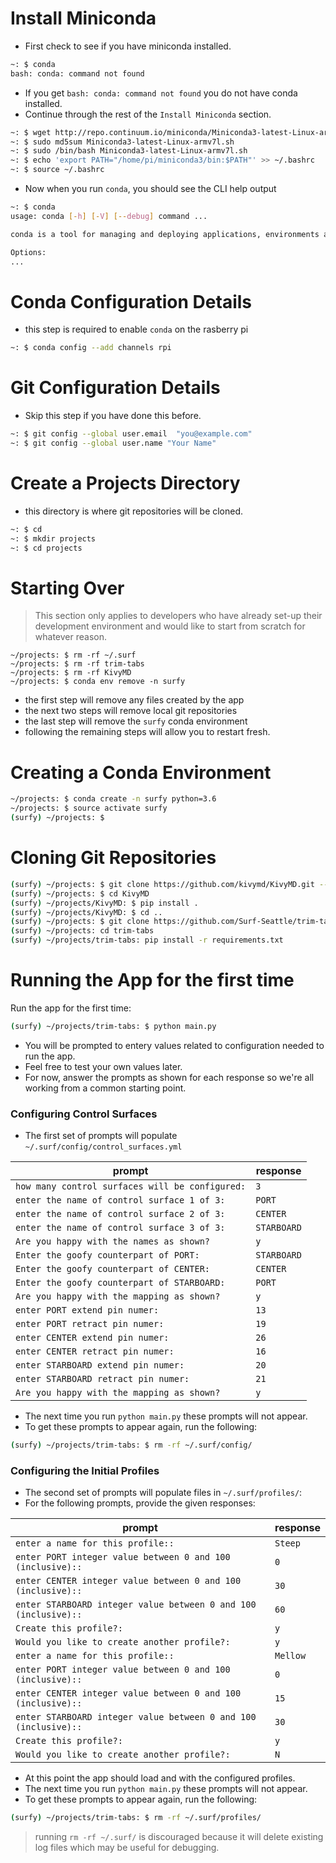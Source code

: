 # Install Miniconda

* First check to see if you have miniconda installed.

```bash
~: $ conda
bash: conda: command not found
```

* If you get `bash: conda: command not found` you do not have conda installed.
* Continue through the rest of the `Install Miniconda` section.

```bash
~: $ wget http://repo.continuum.io/miniconda/Miniconda3-latest-Linux-armv7l.sh
~: $ sudo md5sum Miniconda3-latest-Linux-armv7l.sh
~: $ sudo /bin/bash Miniconda3-latest-Linux-armv7l.sh
~: $ echo 'export PATH="/home/pi/miniconda3/bin:$PATH"' >> ~/.bashrc
~: $ source ~/.bashrc
```
 * Now when you run `conda`, you should see the CLI help output
 
```bash
~: $ conda
usage: conda [-h] [-V] [--debug] command ...

conda is a tool for managing and deploying applications, environments and packages.

Options:
...
```

# Conda Configuration Details

* this step is required to enable `conda` on the rasberry pi

```bash
~: $ conda config --add channels rpi
```

# Git Configuration Details

* Skip this step if you have done this before.

```bash
~: $ git config --global user.email  "you@example.com"
~: $ git config --global user.name "Your Name"
```

# Create a Projects Directory

* this directory is where git repositories will be cloned.

```bash
~: $ cd
~: $ mkdir projects
~: $ cd projects
```

# Starting Over

> This section only applies to developers who have already set-up
> their development environment and would like to start from scratch
> for whatever reason.

```
~/projects: $ rm -rf ~/.surf
~/projects: $ rm -rf trim-tabs
~/projects: $ rm -rf KivyMD
~/projects: $ conda env remove -n surfy
```
* the first step will remove any files created by the app
* the next two steps will remove local git repositories
* the last step will remove the `surfy` conda environment
* following the remaining steps will allow you to restart fresh.

# Creating a Conda Environment

```bash
~/projects: $ conda create -n surfy python=3.6
~/projects: $ source activate surfy
(surfy) ~/projects: $
```

# Cloning Git Repositories

```bash
(surfy) ~/projects: $ git clone https://github.com/kivymd/KivyMD.git --depth 1
(surfy) ~/projects: $ cd KivyMD
(surfy) ~/projects/KivyMD: $ pip install .
(surfy) ~/projects/KivyMD: $ cd ..
(surfy) ~/projects: $ git clone https://github.com/Surf-Seattle/trim-tabs.git
(surfy) ~/projects: cd trim-tabs
(surfy) ~/projects/trim-tabs: pip install -r requirements.txt
```

# Running the App for the first time

Run the app for the first time:

```bash
(surfy) ~/projects/trim-tabs: $ python main.py
```

* You will be prompted to entery values related to configuration needed to run the app.
* Feel free to test your own values later.
* For now, answer the prompts as shown for each response so we're all working from a common starting point.

### Configuring Control Surfaces

* The first set of prompts will populate `~/.surf/config/control_surfaces.yml` 

| prompt                                          | response    |
| ----------------------------------------------- | ----------- |
| `how many control surfaces will be configured:` | `3`         |
| `enter the name of control surface 1 of 3:`     | `PORT`      |
| `enter the name of control surface 2 of 3:`     | `CENTER`    |
| `enter the name of control surface 3 of 3:`     | `STARBOARD` |
| `Are you happy with the names as shown?`        | `y`         |
| `Enter the goofy counterpart of PORT:`          | `STARBOARD` |
| `Enter the goofy counterpart of CENTER:`        | `CENTER`    |
| `Enter the goofy counterpart of STARBOARD:`     | `PORT`      |
| `Are you happy with the mapping as shown?`      | `y`         |
| `enter PORT extend pin numer:`                  | `13`        |
| `enter PORT retract pin numer:`                 | `19`        |
| `enter CENTER extend pin numer:`                | `26`        |
| `enter CENTER retract pin numer:`               | `16`        |
| `enter STARBOARD extend pin numer:`             | `20`        |
| `enter STARBOARD retract pin numer:`            | `21`        |
| `Are you happy with the mapping as shown?`      | `y`         |

* The next time you run `python main.py` these prompts will not appear.
* To get these prompts to appear again, run the following:

```bash
(surfy) ~/projects/trim-tabs: $ rm -rf ~/.surf/config/
```

### Configuring the Initial Profiles

* The second set of prompts will populate files in `~/.surf/profiles/`:
* For the following prompts, provide the given responses:

| prompt                                                          | response |
| --------------------------------------------------------------- | -------- |
| `enter a name for this profile::`                               | `Steep`  |
| `enter PORT integer value between 0 and 100 (inclusive)::`      | `0`      |
| `enter CENTER integer value between 0 and 100 (inclusive)::`    | `30`     |
| `enter STARBOARD integer value between 0 and 100 (inclusive)::` | `60`     |
| `Create this profile?:`                                         | `y`      |
| `Would you like to create another profile?:`                    | `y`      |
| `enter a name for this profile::`                               | `Mellow` |
| `enter PORT integer value between 0 and 100 (inclusive)::`      | `0`      |
| `enter CENTER integer value between 0 and 100 (inclusive)::`    | `15`     |
| `enter STARBOARD integer value between 0 and 100 (inclusive)::` | `30`     |
| `Create this profile?:`                                         | `y`      |
| `Would you like to create another profile?:`                    | `N`      |

* At this point the app should load and with the configured profiles.
* The next time you run `python main.py` these prompts will not appear.
* To get these prompts to appear again, run the following:

```bash
(surfy) ~/projects/trim-tabs: $ rm -rf ~/.surf/profiles/
```
> running `rm -rf ~/.surf/` is discouraged because it will
> delete existing log files which may be useful for debugging.

